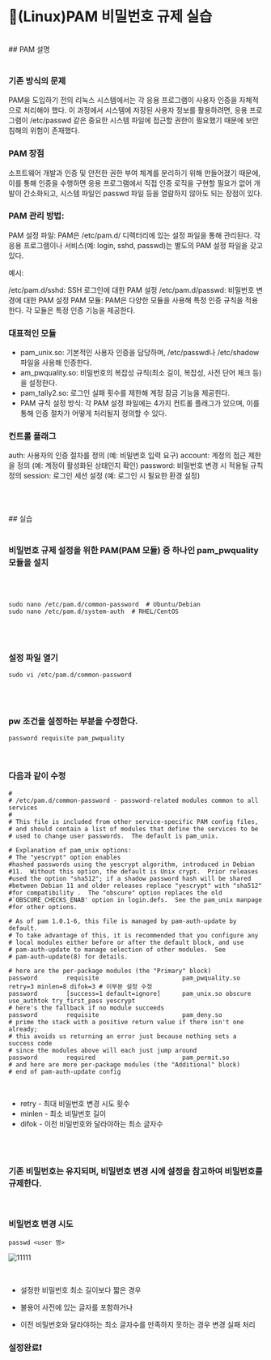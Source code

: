 # 🔑(Linux)PAM 비밀번호 규제 실습


<br>
## PAM 설명
<br>
<br>

### 기존 방식의 문제
PAM을 도입하기 전의 리눅스 시스템에서는 각 응용 프로그램이 사용자 인증을 자체적으로 처리해야 했다. 이 과정에서 시스템에 저장된 사용자 정보를 활용하려면, 응용 프로그램이 /etc/passwd 같은 중요한 시스템 파일에 접근할 권한이 필요했기 때문에 보안 침해의 위험이 존재했다.


### PAM 장점
소프트웨어 개발과 인증 및 안전한 권한 부여 체계를 분리하기 위해 만들어졌기 때문에, 이를 통해 인증을 수행하면 응용 프로그램에서 직접 인증 로직을 구현할 필요가 없어 개발이 간소화되고, 시스템 파일인 passwd 파일 등을 열람하지 않아도 되는 장점이 있다.


### PAM 관리 방법:
PAM 설정 파일: PAM은 /etc/pam.d/ 디렉터리에 있는 설정 파일을 통해 관리된다. 각 응용 프로그램이나 서비스(예: login, sshd, passwd)는 별도의 PAM 설정 파일을 갖고 있다.

예시:

/etc/pam.d/sshd: SSH 로그인에 대한 PAM 설정
/etc/pam.d/passwd: 비밀번호 변경에 대한 PAM 설정
PAM 모듈: PAM은 다양한 모듈을 사용해 특정 인증 규칙을 적용한다. 각 모듈은 특정 인증 기능을 제공한다. 

### 대표적인 모듈

- pam_unix.so: 기본적인 사용자 인증을 담당하며, /etc/passwd나 /etc/shadow 파일을 사용해 인증한다.
- am_pwquality.so: 비밀번호의 복잡성 규칙(최소 길이, 복잡성, 사전 단어 체크 등)을 설정한다.
- pam_tally2.so: 로그인 실패 횟수를 제한해 계정 잠금 기능을 제공힌다.
- PAM 규칙 설정 방식: 각 PAM 설정 파일에는 4가지 컨트롤 플래그가 있으며, 이를 통해 인증 절차가 어떻게 처리될지 정의할 수 있다.


### 컨트롤 플래그
auth: 사용자의 인증 절차를 정의 (예: 비밀번호 입력 요구)
account: 계정의 접근 제한을 정의 (예: 계정이 활성화된 상태인지 확인)
password: 비밀번호 변경 시 적용될 규칙 정의
session: 로그인 세션 설정 (예: 로그인 시 필요한 환경 설정)


<br>
<br>

<br>
## 실습
<br>
<br>

### 비밀번호 규제 설정을 위한 PAM(PAM 모듈) 중 하나인 pam_pwquality 모듈을 설치

<br>
<br>

```
sudo nano /etc/pam.d/common-password  # Ubuntu/Debian
sudo nano /etc/pam.d/system-auth  # RHEL/CentOS
```

<br>
<br>

### 설정 파일 열기
```
sudo vi /etc/pam.d/common-password
```

<br>
<br>

### pw 조건을 설정하는 부분을 수정한다.
`password requisite pam_pwquality`


<br>

### 다음과 같이 수정
```
#
# /etc/pam.d/common-password - password-related modules common to all services
#
# This file is included from other service-specific PAM config files,
# and should contain a list of modules that define the services to be
# used to change user passwords.  The default is pam_unix.

# Explanation of pam_unix options:
# The "yescrypt" option enables
#hashed passwords using the yescrypt algorithm, introduced in Debian
#11.  Without this option, the default is Unix crypt.  Prior releases
#used the option "sha512"; if a shadow password hash will be shared
#between Debian 11 and older releases replace "yescrypt" with "sha512"
#for compatibility .  The "obscure" option replaces the old
#`OBSCURE_CHECKS_ENAB' option in login.defs.  See the pam_unix manpage
#for other options.

# As of pam 1.0.1-6, this file is managed by pam-auth-update by default.
# To take advantage of this, it is recommended that you configure any
# local modules either before or after the default block, and use
# pam-auth-update to manage selection of other modules.  See
# pam-auth-update(8) for details.

# here are the per-package modules (the "Primary" block)
password        requisite                       pam_pwquality.so retry=3 minlen=8 difok=3 # 이부분 설정 수정
password        [success=1 default=ignore]      pam_unix.so obscure use_authtok try_first_pass yescrypt
# here's the fallback if no module succeeds
password        requisite                       pam_deny.so
# prime the stack with a positive return value if there isn't one already;
# this avoids us returning an error just because nothing sets a success code
# since the modules above will each just jump around
password        required                        pam_permit.so
# and here are more per-package modules (the "Additional" block)
# end of pam-auth-update config
```

<br>

 - retry - 최대 비밀번호 변경 시도 횟수
 - minlen - 최소 비밀번호 길이
 - difok - 이전 비밀번호와 달라야하는 최소 글자수


<br>
<br>


### 기존 비밀번호는 유지되며, 비밀번호 변경 시에 설정을 참고하여 비밀번호를 규제한다.
<br>

### 비밀번호 변경 시도
```
passwd <user 명>
```
![11111](https://github.com/user-attachments/assets/390e4c0c-763c-4728-b44d-5e0a0a2d12ef)


<br>

- 설정한 비밀번호 최소 길이보다 짧은 경우

- 불용어 사전에 있는 글자를 포함하거나

- 이전 비밀번호와 달라야하는 최소 글자수를 만족하지 못하는 경우 변경 실패 처리



### 설정완료❗
